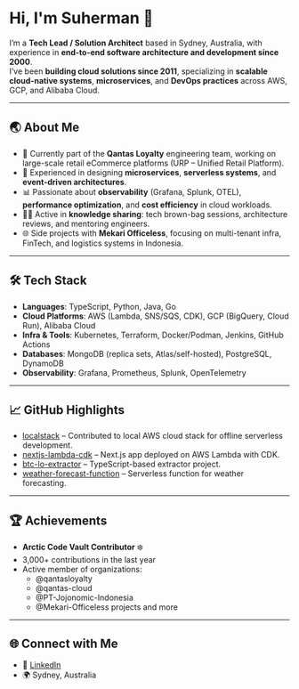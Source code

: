 # Hi, I'm Suherman 👋

I’m a **Tech Lead / Solution Architect** based in Sydney, Australia, with experience in **end-to-end software architecture and development since 2000**.  
I’ve been **building cloud solutions since 2011**, specializing in **scalable cloud-native systems**, **microservices**, and **DevOps practices** across AWS, GCP, and Alibaba Cloud.  

---

## 🌏 About Me
- 💼 Currently part of the **Qantas Loyalty** engineering team, working on large-scale retail eCommerce platforms (URP – Unified Retail Platform).  
- 🔧 Experienced in designing **microservices**, **serverless systems**, and **event-driven architectures**.  
- 📊 Passionate about **observability** (Grafana, Splunk, OTEL), **performance optimization**, and **cost efficiency** in cloud workloads.  
- 👨‍🏫 Active in **knowledge sharing**: tech brown-bag sessions, architecture reviews, and mentoring engineers.  
- 🌐 Side projects with **Mekari Officeless**, focusing on multi-tenant infra, FinTech, and logistics systems in Indonesia.  

---

## 🛠️ Tech Stack
- **Languages**: TypeScript, Python, Java, Go  
- **Cloud Platforms**: AWS (Lambda, SNS/SQS, CDK), GCP (BigQuery, Cloud Run), Alibaba Cloud  
- **Infra & Tools**: Kubernetes, Terraform, Docker/Podman, Jenkins, GitHub Actions  
- **Databases**: MongoDB (replica sets, Atlas/self-hosted), PostgreSQL, DynamoDB  
- **Observability**: Grafana, Prometheus, Splunk, OpenTelemetry  

---

## 📈 GitHub Highlights
- [localstack](https://github.com/localstack/localstack) – Contributed to local AWS cloud stack for offline serverless development.  
- [nextjs-lambda-cdk](https://github.com/iman-suherman/nextjs-lambda-cdk) – Next.js app deployed on AWS Lambda with CDK.  
- [btc-lo-extractor](https://github.com/iman-suherman/btc-lo-extractor) – TypeScript-based extractor project.  
- [weather-forecast-function](https://github.com/iman-suherman/weather-forecast-function) – Serverless function for weather forecasting.  

---

## 🏆 Achievements
- **Arctic Code Vault Contributor** ❄️  
- 3,000+ contributions in the last year  
- Active member of organizations:  
  - @qantasloyalty  
  - @qantas-cloud  
  - @PT-Jojonomic-Indonesia  
  - @Mekari-Officeless projects and more  

---

## 🌐 Connect with Me
- 💼 [LinkedIn](https://www.linkedin.com/in/suhermaniman/)  
- 🌍 Sydney, Australia  
